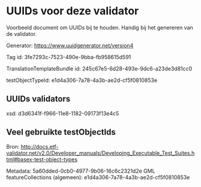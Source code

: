 # UUIDs voor deze validator
Voorbeeld document om UUIDs bij te houden. Handig bij het genereren van de validator.

Generator: https://www.uuidgenerator.net/version4

Tag id: 3fe7293c-7523-490e-9bba-fb958615d591

TranslationTemplateBundle id: 245c67e5-6d28-493e-9dc6-a23de3d81cc0

testObjectTypeId:  e1d4a306-7a78-4a3b-ae2d-cf5f0810853e

## UUIDs validators
xsd: d3d6341f-f966-11e8-1182-09173f13e4c5

## Veel gebruikte testObjectIds
Bron: http://docs.etf-validator.net/v2.0/Developer_manuals/Developing_Executable_Test_Suites.html#basex-test-object-types

Metadata: 5a60dded-0cb0-4977-9b06-16c6c2321d2e
GML featureCollections (algemeen): e1d4a306-7a78-4a3b-ae2d-cf5f0810853e

